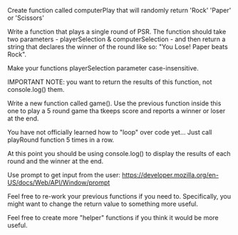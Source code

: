 Create function called computerPlay that will randomly return 'Rock' 'Paper' or 'Scissors'

Write a function that plays a single round of PSR. The function should take two parameters - playerSelection & computerSelection - and then return a string that declares the winner of the round like so: "You Lose! Paper beats Rock".

Make your functions playerSelection parameter case-insensitive.

IMPORTANT NOTE: you want to return the results of this function, not console.log() them.

Write a new function called game(). Use the previous function inside this one to play a 5 round game tha tkeeps score and reports a winner or loser at the end.

You have not officially learned how to "loop" over code yet... Just call playRound function 5 times in a row.

At this point you should be using console.log() to display the results of each round and the winner at the end.

Use prompt to get input from the user:
https://developer.mozilla.org/en-US/docs/Web/API/Window/prompt

Feel free to re-work your previous functions if you need to. Specifically, you might want to change the return value to something more useful.

Feel free to create more "helper" functions if you think it would be more useful.